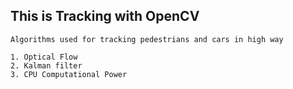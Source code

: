 ## This is Tracking with OpenCV

```
Algorithms used for tracking pedestrians and cars in high way

1. Optical Flow 
2. Kalman filter
3. CPU Computational Power 
```
